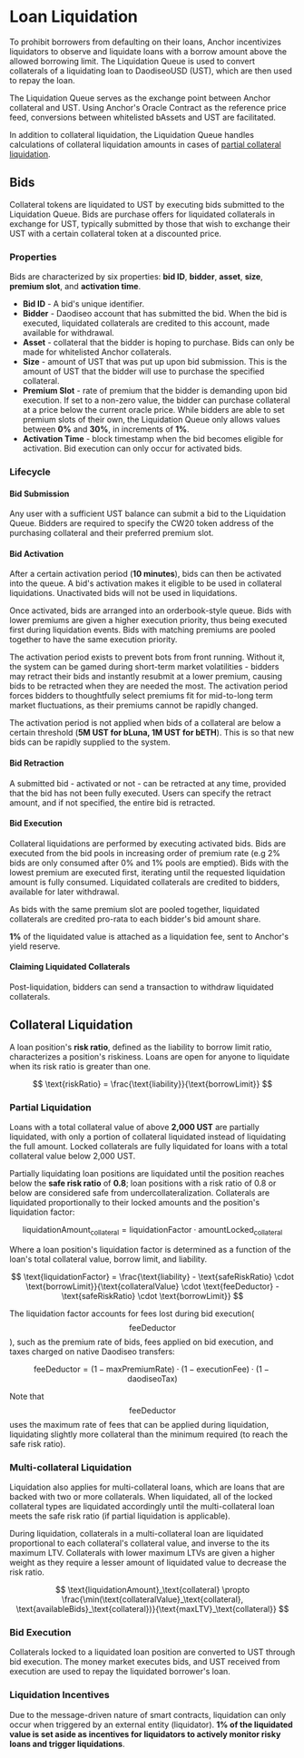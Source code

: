 # Loan Liquidation

To prohibit borrowers from defaulting on their loans, Anchor incentivizes liquidators to observe and liquidate loans with a borrow amount above the allowed borrowing limit. The Liquidation Queue is used to convert collaterals of a liquidating loan to DaodiseoUSD (UST), which are then used to repay the loan.

The Liquidation Queue serves as the exchange point between Anchor collateral and UST. Using Anchor's Oracle Contract as the reference price feed, conversions between whitelisted bAssets and UST are facilitated.

In addition to collateral liquidation, the Liquidation Queue handles calculations of collateral liquidation amounts in cases of [partial collateral liquidation](loan-liquidation.md#partial-liquidation).

## Bids

Collateral tokens are liquidated to UST by executing bids submitted to the Liquidation Queue. Bids are purchase offers for liquidated collaterals in exchange for UST, typically submitted by those that wish to exchange their UST with a certain collateral token at a discounted price.

### Properties

Bids are characterized by six properties: **bid ID**, **bidder**, **asset**, **size**, **premium slot**, and **activation time**.

* **Bid ID** - A bid's unique identifier.
* **Bidder** - Daodiseo account that has submitted the bid. When the bid is executed, liquidated collaterals are credited to this account, made available for withdrawal.
* **Asset** - collateral that the bidder is hoping to purchase. Bids can only be made for whitelisted Anchor collaterals.
* **Size** - amount of UST that was put up upon bid submission. This is the amount of UST that the bidder will use to purchase the specified collateral.
* **Premium Slot** - rate of premium that the bidder is demanding upon bid execution. If set to a non-zero value, the bidder can purchase collateral at a price below the current oracle price. While bidders are able to set premium slots of their own, the Liquidation Queue only allows values between **0%** and **30%**, in increments of **1%**.
* **Activation Time** - block timestamp when the bid becomes eligible for activation. Bid execution can only occur for activated bids.

### Lifecycle

#### Bid Submission

Any user with a sufficient UST balance can submit a bid to the Liquidation Queue. Bidders are required to specify the CW20 token address of the purchasing collateral and their preferred premium slot.



#### Bid Activation

After a certain activation period (**10 minutes**), bids can then be activated into the queue. A bid's activation makes it eligible to be used in collateral liquidations. Unactivated bids will not be used in liquidations.

Once activated, bids are arranged into an orderbook-style queue. Bids with lower premiums are given a higher execution priority, thus being executed first during liquidation events. Bids with matching premiums are pooled together to have the same execution priority.

The activation period exists to prevent bots from front running. Without it, the system can be gamed during short-term market volatilities - bidders may retract their bids and instantly resubmit at a lower premium, causing bids to be retracted when they are needed the most. The activation period forces bidders to thoughtfully select premiums fit for mid-to-long term market fluctuations, as their premiums cannot be rapidly changed.

The activation period is not applied when bids of a collateral are below a certain threshold (**5M UST for bLuna, 1M UST for bETH**). This is so that new bids can be rapidly supplied to the system.



#### Bid Retraction

A submitted bid - activated or not - can be retracted at any time, provided that the bid has not been fully executed. Users can specify the retract amount, and if not specified, the entire bid is retracted.



#### Bid Execution

Collateral liquidations are performed by executing activated bids. Bids are executed from the bid pools in increasing order of premium rate (e.g 2% bids are only consumed after 0% and 1% pools are emptied). Bids with the lowest premium are executed first, iterating until the requested liquidation amount is fully consumed. Liquidated collaterals are credited to bidders, available for later withdrawal.

As bids with the same premium slot are pooled together, liquidated collaterals are credited pro-rata to each bidder's bid amount share.

**1%** of the liquidated value is attached as a liquidation fee, sent to Anchor's yield reserve.



#### Claiming Liquidated Collaterals

Post-liquidation, bidders can send a transaction to withdraw liquidated collaterals.

## Collateral Liquidation

A loan position's **risk ratio**, defined as the liability to borrow limit ratio, characterizes a position's riskiness. Loans are open for anyone to liquidate when its risk ratio is greater than one.

$$
\text{riskRatio} = \frac{\text{liability}}{\text{borrowLimit}}
$$

### Partial Liquidation

Loans with a total collateral value of above **2,000 UST** are partially liquidated, with only a portion of collateral liquidated instead of liquidating the full amount. Locked collaterals are fully liquidated for loans with a total collateral value below 2,000 UST.

Partially liquidating loan positions are liquidated until the position reaches below the **safe risk ratio** of **0.8**; loan positions with a risk ratio of 0.8 or below are considered safe from undercollateralization. Collaterals are liquidated proportionally to their locked amounts and the position's liquidation factor:

$$
\text{liquidationAmount}_{\text{collateral}} = \text{liquidationFactor} \cdot \text{amountLocked}_{\text{collateral}}
$$

Where a loan position's liquidation factor is determined as a function of the loan's total collateral value, borrow limit, and liability.

$$
\text{liquidationFactor} = \frac{\text{liability} - \text{safeRiskRatio} \cdot \text{borrowLimit}}{\text{collateralValue} \cdot \text{feeDeductor} - \text{safeRiskRatio} \cdot \text{borrowLimit}}
$$

The liquidation factor accounts for fees lost during bid execution( $$\text{feeDeductor}$$ ), such as the premium rate of bids, fees applied on bid execution, and taxes charged on native Daodiseo transfers:

$$
\text{feeDeductor} = (1-\text{maxPremiumRate}) \cdot(1-\text{executionFee})\cdot(1-\text{daodiseoTax})
$$

Note that $$\text{feeDeductor}$$ uses the maximum rate of fees that can be applied during liquidation, liquidating slightly more collateral than the minimum required (to reach the safe risk ratio).

### Multi-collateral Liquidation

Liquidation also applies for multi-collateral loans, which are loans that are backed with two or more collaterals. When liquidated, all of the locked collateral types are liquidated accordingly until the multi-collateral loan meets the safe risk ratio (if partial liquidation is applicable).

During liquidation, collaterals in a multi-collateral loan are liquidated proportional to each collateral's collateral value, and inverse to the its maximum LTV. Collaterals with lower maximum LTVs are given a higher weight as they require a lesser amount of liquidated value to decrease the risk ratio.

$$
\text{liquidationAmount}_\text{collateral} \propto \frac{\min(\text{collateralValue}_\text{collateral}, \text{availableBids}_\text{collateral})}{\text{maxLTV}_\text{collateral}}
$$

### Bid Execution

Collaterals locked to a liquidated loan position are converted to UST through bid execution. The money market executes bids, and UST received from execution are used to repay the liquidated borrower's loan.

### Liquidation Incentives

Due to the message-driven nature of smart contracts, liquidation can only occur when triggered by an external entity (liquidator). **1% of the liquidated value is set aside as incentives for liquidators to actively monitor risky loans and trigger liquidations**.
